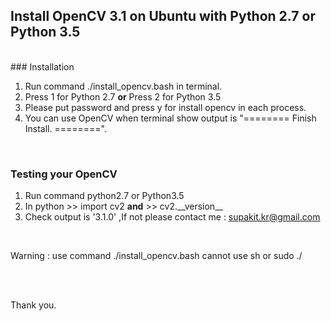 ## Install OpenCV 3.1 on Ubuntu with Python 2.7 or Python 3.5
<br />
### Installation

1. Run command ./install_opencv.bash in terminal.
2. Press 1 for Python 2.7 __or__ Press 2 for Python 3.5
3. Please put password and press y for install opencv in each process.
4. You can use OpenCV when terminal show output is "======== Finish Install. ========".
<br />

### Testing your OpenCV

1. Run command python2.7 or Python3.5
2. In python >> import cv2 __and__ >> cv2.&#95;&#95;version&#95;&#95;
3. Check output is '3.1.0' ,If not please contact me : supakit.kr@gmail.com

<br />

Warning : use command ./install_opencv.bash cannot use sh or sudo ./

<br />
<br />

Thank you.
